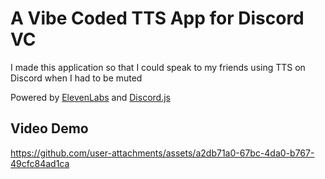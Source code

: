 # A Vibe Coded TTS App for Discord VC

I made this application so that I could speak to my friends using TTS on Discord when I had to be muted

Powered by [ElevenLabs](https://elevenlabs.io/) and [Discord.js](https://discord.js.org/)

## Video Demo
https://github.com/user-attachments/assets/a2db71a0-67bc-4da0-b767-49cfc84ad1ca

